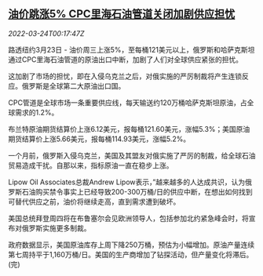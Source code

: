 <!--1648081863000-->
[油价跳涨5% CPC里海石油管道关闭加剧供应担忧](https://cn.reuters.com/article/oil-close-0323-wedn-idCNKCS2LL00I)
------

<div><i>2022-03-24T00:17:47Z</i></div><p>路透纽约3月23日 - 油价周三上涨5%，至每桶121美元以上，俄罗斯和哈萨克斯坦通过CPC里海石油管道的原油出口中断，加剧了人们对全球供应紧张的担忧。</p><p>这加剧了市场的担忧，即在入侵乌克兰之后，对俄实施的严厉制裁将产生连锁反应。俄罗斯是全球第二大原油出口国。</p><p>CPC管道是全球市场一条重要供应线，每天输送约120万桶哈萨克斯坦原油，占全球需求的1.2%。</p><p>布兰特原油期货结算价上涨6.12美元，报每桶121.60美元，涨幅5.3%；美国原油期货结算价上涨5.66美元，报每桶114.93美元，涨幅5.2%。</p><p>一个月前，俄罗斯入侵乌克兰，美国及其盟友对俄实施了严厉的制裁，给全球石油贸易造成干扰。自那以来，指标原油一直在稳步上涨。</p><p>Lipow Oil Associates总裁Andrew Lipow表示，”越来越多的人达成共识，认为俄罗斯石油购买禁令事实上已经导致200-300万桶/日的供应中断，在想出如何找到可替代供应之前，油价将继续走高，直到需求遭到破坏。</p><p>美国总统拜登周四将在布鲁塞尔会见欧洲领导人，包括参加北约紧急峰会时，将宣布对俄罗斯实施更多制裁。</p><p>政府数据显示，美国原油库存上周下降250万桶，预估为小幅增加。原油产量连续第七周持平于1,160万桶/日。美国的生产商增加了钻探活动，但产量变化将滞后。(完)</p>
